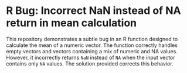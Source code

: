 # R Bug: Incorrect NaN instead of NA return in mean calculation

This repository demonstrates a subtle bug in an R function designed to calculate the mean of a numeric vector.  The function correctly handles empty vectors and vectors containing a mix of numeric and NA values. However, it incorrectly returns `NaN` instead of `NA` when the input vector contains only `NA` values.  The solution provided corrects this behavior.